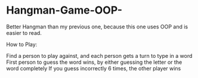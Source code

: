 # Hangman-Game-OOP-
Better Hangman than my previous one, because this one uses OOP and is easier to read.

How to Play:

Find a person to play against, and each person gets a turn to type in a word
First person to guess the word wins, by either guessing the letter or the word completely
If you guess incorrectly 6 times, the other player wins
